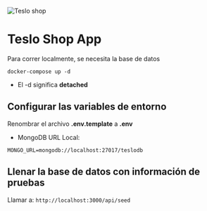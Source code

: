 ![Teslo shop](https://i.imgur.com/vKNXNTF.png)
# Teslo Shop App
Para correr localmente, se necesita la base de datos
```
docker-compose up -d
```

* El -d significa __detached__


## Configurar las variables de entorno
Renombrar el archivo __.env.template__ a __.env__

* MongoDB URL Local:

```
MONGO_URL=mongodb://localhost:27017/teslodb
```

## Llenar la base de datos con información de pruebas

Llamar a:
```http://localhost:3000/api/seed```